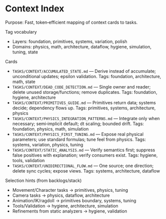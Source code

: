 # Context Index

Purpose: Fast, token‑efficient mapping of context cards to tasks.

Tag vocabulary
- Layers: foundation, primitives, systems, variation, polish
- Domains: physics, math, architecture, dataflow, hygiene, simulation, tuning, state

Cards
- `TASKS/CONTEXT/ACCUMULATED_STATE.md` — Derive instead of accumulate; unconditional updates; epsilon validation. Tags: foundation, architecture, math, state
- `TASKS/CONTEXT/DEAD_CODE_DETECTION.md` — Single owner and reader; delete unused storage/functions; remove duplicates. Tags: foundation, hygiene, architecture
- `TASKS/CONTEXT/PRIMITIVES_GUIDE.md` — Primitives return data; systems decide; dependency flows up. Tags: primitives, systems, architecture, physics
- `TASKS/CONTEXT/PHYSICS_INTEGRATION_PATTERNS.md` — Integrate only when necessary; semi‑implicit default; dt scaling; bounded drift. Tags: foundation, physics, math, simulation
- `TASKS/CONTEXT/PHYSICS_FIRST_TUNING.md` — Expose real physical parameters; use standard formulas; tune feel from physics. Tags: systems, variation, physics, tuning
- `TASKS/CONTEXT/STATIC_ANALYSIS.md` — Verify semantics first; suppress false positives with explanation; verify consumers exist. Tags: hygiene, tools, validation
- `TASKS/CONTEXT/UNIDIRECTIONAL_FLOW.md` — One source; one direction; delete sync cycles; expose views. Tags: systems, architecture, dataflow

Selection hints (from backlogs/stack)
- Movement/Character tasks → primitives, physics, tuning
- Camera tasks → physics, dataflow, architecture
- Animation/IK/ragdoll → primitives boundary, systems, tuning
- Tools/Validation → hygiene, architecture, simulation
- Refinements from static analyzers → hygiene, validation

